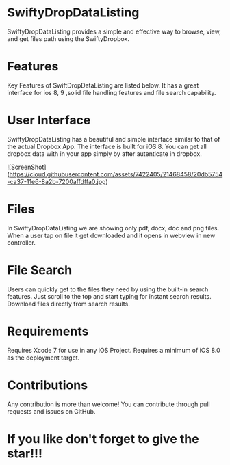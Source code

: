 # SwiftyDropDataListing

SwiftyDropDataListing provides a simple and effective way to browse, view, and get files path using the SwiftyDropbox.

# Features
Key Features of SwiftDropDataListing are listed below. It has a great interface for ios 8, 9 ,solid file handling features and file search capability.

# User Interface 

SwiftyDropDataListing has a beautiful and simple interface similar to that of the actual Dropbox App. The interface is built for iOS 8. You can get all dropbox data with in your app simply by after autenticate in dropbox.


![ScreenShot] (https://cloud.githubusercontent.com/assets/7422405/21468458/20db5754-ca37-11e6-8a2b-7200affdffa0.jpg) 

# Files

In SwiftyDropDataListing we are showing only pdf, docx, doc and png files. When a user tap on file it get downloaded and it opens in webview in new controller.

# File Search

Users can quickly get to the files they need by using the built-in search features. Just scroll to the top and start typing for instant search results. Download files directly from search results.

# Requirements
Requires Xcode 7 for use in any iOS Project. Requires a minimum of iOS 8.0 as the deployment target.


# Contributions

Any contribution is more than welcome! You can contribute through pull requests and issues on GitHub.

# If you like don't forget to give the star!!!

 



